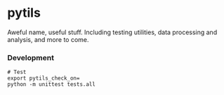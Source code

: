 # pytils
Aweful name, useful stuff.
Including testing utilities, data processing and analysis, and more to come.


### Development

    # Test
    export pytils_check_on=
    python -m unittest tests.all

